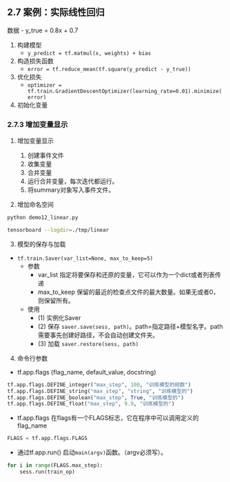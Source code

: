 
## 2.7 案例：实际线性回归
数据
    - y_true = 0.8x + 0.7

1. 构建模型
   - `y_predict = tf.matmul(x, weights) + bias`
2. 构造损失函数
   - `error = tf.reduce_mean(tf.square(y_predict - y_true))`
3. 优化损失
   - `optimizer = tf.train.GradientDescentOptimizer(learning_rate=0.01).minimize(error)`
4. 初始化变量


### 2.7.3 增加变量显示
1. 增加变量显示
   1. 创建事件文件 
   2. 收集变量
   3. 合并变量
   4. 运行合并变量，每次迭代都运行。
   5. 将summary对象写入事件文件。

2. 增加命名空间
```bash
python demo12_linear.py

tensorboard --logdir=./tmp/linear
```

3. 模型的保存与加载
- `tf.train.Saver(var_list=None, max_to_keep=5)`
  - 参数
    - var_list 指定将要保存和还原的变量，它可以作为一个dict或者列表传递
     - max_to_keep 保留的最近的检查点文件的最大数量。如果无或者0，则保留所有。
  - 使用
    - (1) 实例化Saver
    - (2) 保存 `saver.save(sess, path)`。path=指定路径+模型名字。path需要事先创建好路径，不会自动创建文件夹。
    - (3) 加载 `saver.restore(sess, path)`


4. 命令行参数
- tf.app.flags (flag_name, default_value, docstring)
```python
tf.app.flags.DEFINE_integer("max_step", 100, "训练模型的频数")
tf.app.flags.DEFINE_string("max_step", "string", "训练模型的")
tf.app.flags.DEFINE_boolean("max_step", True, "训练模型的")
tf.app.flags.DEFINE_float("max_step", 9.9, "训练模型的")
```

- tf.app.flags 在flags有一个FLAGS标志，它在程序中可以调用定义的flag_name
```python
FLAGS = tf.app.flags.FLAGS
```
- 通过tf.app.run() 启动`main(argv)`函数。（argv必须写）。
```python
for i in range(FLAGS.max_step):
    sess.run(train_op)
```


